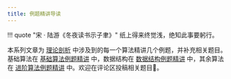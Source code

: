 ```yaml
---
title: 例题精讲导读
---
```


!!! quote "宋 · 陆游《冬夜读书示子聿》"
    纸上得来终觉浅，绝知此事要躬行。

本系列文章为 [理论剖析](../theory/index.md) 中涉及到的每一个算法精讲几个例题，并补充相关题目。基础算法在 [基础算法例题精讲](./examples-basic-algo.md) 中，数据结构在 [数据结构例题精讲](./examples-ds.md) 中，其余算法在 [进阶算法例题精讲](./examples-advanced-algo.md) 中。欢迎在评论区投稿相关题目🤗。
